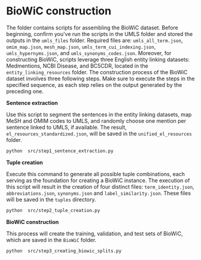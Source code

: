 # BioWiC construction

The folder contains scripts for assembling the BioWiC dataset.
Before beginning, confirm you've run the scripts in the UMLS folder and stored the outputs in the `umls_files` folder.
Required files are: `umls_all_term.json`, `omim_map.json`, `mesh_map.json`, `umls_term_cui_indexing.json`, `umls_hypernyms.json`,
and `umls_synonyms_codes.json`. 
Moreover, for constructing BioWiC, scripts leverage three English entity linking datasets: Medmentions, NCBI Disease, and BC5CDR, located in the `entity_linking_resources` folder.
The construction process of the BioWiC dataset involves three following steps. Make sure to execute the steps in the specified sequence, as each step relies on the output generated by the preceding one.


**Sentence extraction**

Use this script to segment the sentences in the entity linking datasets, map MeSH and OMIM codes to UMLS, and randomly choose one mention per sentence linked to UMLS, if available.
The result, `el_resources_standardized.json`, will be saved in the `unified_el_resources` folder.

```bash
python  src/step1_sentence_extraction.py
   ```

**Tuple creation**

Execute this command to generate all possible tuple combinations, each serving as the foundation for creating a BioWiC instance. 
The execution of this script will result in the creation of four distinct files: `term_identity.json`, `abbreviations.json`, `synonyms.json` and `label_similarity.json`. 
These files will be saved in the `tuples` directory.

```bash
python  src/step2_tuple_creation.py
   ```


**BioWiC construction**

This process will create the training, validation, and test sets of BioWiC, which are saved in the `BioWiC` folder.
   ```bash
python  src/step3_creating_biowic_splits.py
   ```






